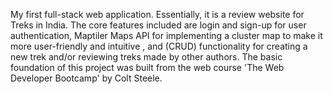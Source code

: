 My first full-stack web application. Essentially, it is a review website for Treks in India. The core features included are login and sign-up for user authentication, Maptiler Maps API for implementing a cluster map to make it more user-friendly and intuitive , and (CRUD) functionality for creating a new trek and/or reviewing treks made by other authors. The basic foundation of this project was built from the web course 'The Web Developer Bootcamp' by Colt Steele.

